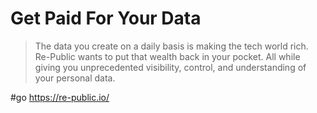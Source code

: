 # Get Paid For Your Data
>The data you create on a daily basis is making the tech world rich.
Re-Public wants to put that wealth back in your pocket. All while giving you unprecedented visibility, control, and understanding of your personal data.

#go https://re-public.io/